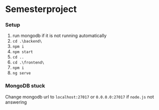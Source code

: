 # Semesterproject

### Setup

1. run mongodb if it is not running automatically
2. `cd .\backend\ `
3. `npm i`
4. `npm start`
5. `cd ..`
6. `cd .\frontend\ `
7. `npm i`
8. `ng serve`

### MongoDB stuck

Change mongodb url to `localhost:27017` or `0.0.0.0:27017` if `node.js` not answering
